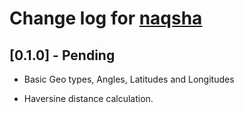 # Change log for [naqsha]


## [0.1.0] - Pending

* Basic Geo types, Angles, Latitudes and Longitudes

* Haversine distance calculation.


[naqsha]:  <http://github.com/naqsha/naqsha/>
